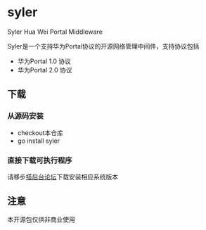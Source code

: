 syler
=====

Syler Hua Wei Portal Middleware

Syler是一个支持华为Portal协议的开源网络管理中间件，支持协议包括

* 华为Portal 1.0 协议
* 华为Portal 2.0 协议

## 下载
### 从源码安装

* checkout本仓库
* go install syler

### 直接下载可执行程序
请移步[搭后台论坛](http://www.dahoutai.com)下载安装相应系统版本

## 注意
本开源包仅供非商业使用